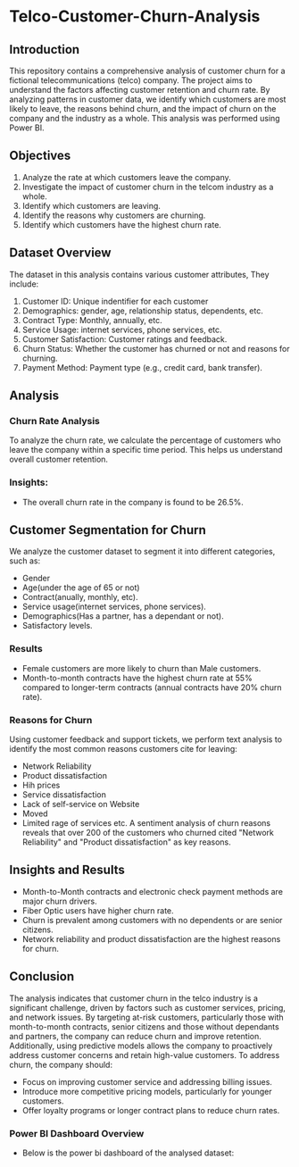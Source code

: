# Telco-Customer-Churn-Analysis
## Introduction
This repository contains a comprehensive analysis of customer churn for a fictional telecommunications (telco) company. The project aims to understand the factors affecting customer retention and churn rate. By analyzing patterns in customer data, we identify which customers are most likely to leave, the reasons behind churn, and the impact of churn on the company and the industry as a whole. This analysis was performed using Power BI.
## Objectives
1. Analyze the rate at which customers leave the company.
2. Investigate the impact of customer churn in the telcom industry as a whole.
3. Identify which customers are leaving.
4. Identify the reasons why customers are churning.
5. Identify which customers have the highest churn rate.
## Dataset Overview
The dataset in this analysis contains various customer attributes, They include:
1. Customer ID: Unique indentifier for each customer
2. Demographics: gender, age, relationship status, dependents, etc.
3. Contract Type: Monthly, annually, etc.
4. Service Usage: internet services, phone services, etc.
5. Customer Satisfaction: Customer ratings and feedback.
6. Churn Status: Whether the customer has churned or not and reasons for churning.
7. Payment Method: Payment type (e.g., credit card, bank transfer).
## Analysis
### Churn Rate Analysis
To analyze the churn rate, we calculate the percentage of customers who leave the company within a specific time period. This helps us understand overall customer retention.
### Insights:
- The overall churn rate in the company is found to be 26.5%.
## Customer Segmentation for Churn 
We analyze the customer dataset to segment it into different categories, such as:
- Gender
- Age(under the age of 65 or not)
- Contract(anually, monthly, etc).
- Service usage(internet services, phone services).
- Demographics(Has a partner, has a dependant or not).
- Satisfactory levels.
### Results
- Female customers are more likely to churn than Male customers.
- Month-to-month contracts have the highest churn rate at 55% compared to longer-term contracts (annual contracts have 20% churn rate).
### Reasons for Churn
Using customer feedback and support tickets, we perform text analysis to identify the most common reasons customers cite for leaving:
- Network Reliability
- Product dissatisfaction
- Hih prices
- Service dissatisfaction
- Lack of self-service on Website
- Moved
- Limited rage of services etc.
A sentiment analysis of  churn reasons reveals that over 200 of the customers who churned cited "Network Reliability" and "Product dissatisfaction" as key reasons.
## Insights and Results
- Month-to-Month contracts and electronic check payment methods are major churn drivers.
- Fiber Optic users have higher churn rate.
- Churn is prevalent among customers with no dependents or are senior citizens.
- Network reliability and product dissatisfaction are the highest reasons for churn.
## Conclusion
The analysis indicates that customer churn in the telco industry is a significant challenge, driven by factors such as customer services, pricing, and network issues. By targeting at-risk customers, particularly those with month-to-month contracts, senior citizens and those without dependants and partners, the company can reduce churn and improve retention. Additionally, using predictive models allows the company to proactively address customer concerns and retain high-value customers.
To address churn, the company should:
- Focus on improving customer service and addressing billing issues.
- Introduce more competitive pricing models, particularly for younger customers.
- Offer loyalty programs or longer contract plans to reduce churn rates.
### Power BI Dashboard Overview
- Below is the power bi dashboard of the analysed dataset:
